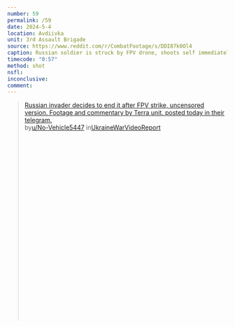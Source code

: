 ```yaml
---
number: 59
permalink: /59
date: 2024-5-4
location: Avdiivka
unit: 3rd Assault Brigade
source: https://www.reddit.com/r/CombatFootage/s/DDI87k0Ol4
caption: Russian soldier is struck by FPV drone, shoots self immediately after
timecode: "0:57"
method: shot
nsfl: 
inconclusive: 
comment: 
---
```

<blockquote class="reddit-embed-bq" style="height:500px" data-embed-height="506"><a href="https://www.reddit.com/r/UkraineWarVideoReport/comments/1ctp10j/russian_invader_decides_to_end_it_after_fpv/">Russian invader decides to end it after FPV strike, uncensored version. Footage and commentary by Terra unit, posted today in their telegram.</a><br> by<a href="https://www.reddit.com/user/No-Vehicle5447/">u/No-Vehicle5447</a> in<a href="https://www.reddit.com/r/UkraineWarVideoReport/">UkraineWarVideoReport</a></blockquote><script async="" src="https://embed.reddit.com/widgets.js" charset="UTF-8"></script>